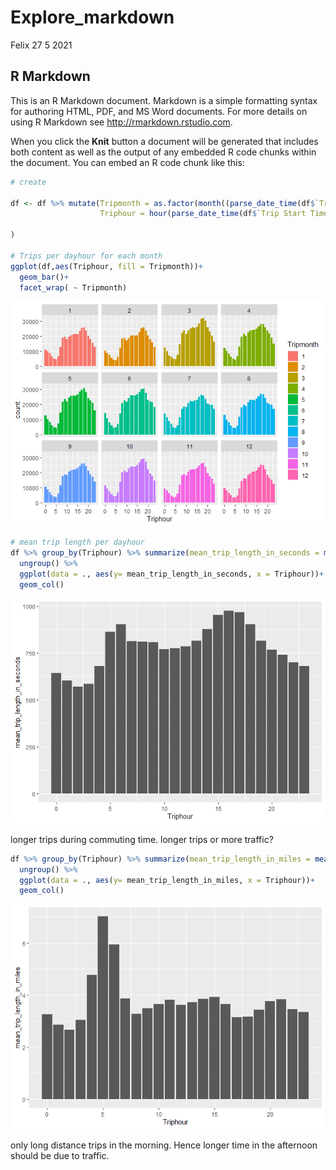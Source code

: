 Explore\_markdown
================
Felix
27 5 2021

## R Markdown

This is an R Markdown document. Markdown is a simple formatting syntax
for authoring HTML, PDF, and MS Word documents. For more details on
using R Markdown see <http://rmarkdown.rstudio.com>.

When you click the **Knit** button a document will be generated that
includes both content as well as the output of any embedded R code
chunks within the document. You can embed an R code chunk like this:

``` r
# create 

df <- df %>% mutate(Tripmonth = as.factor(month((parse_date_time(df$`Trip Start Timestamp`, "mdYHMS%p")))),
                    Triphour = hour(parse_date_time(df$`Trip Start Timestamp`, "mdYHMS%p"))
    
)

# Trips per dayhour for each month
ggplot(df,aes(Triphour, fill = Tripmonth))+
  geom_bar()+
  facet_wrap( ~ Tripmonth)
```

![](RMarkdown_figs/markdown-taxi_trip%202-1.png)<!-- -->

``` r
# mean trip length per dayhour
df %>% group_by(Triphour) %>% summarize(mean_trip_length_in_seconds = mean(`Trip Seconds`, na.rm = TRUE)) %>%
  ungroup() %>% 
  ggplot(data = ., aes(y= mean_trip_length_in_seconds, x = Triphour))+
  geom_col()
```

![](RMarkdown_figs/markdown-taxi_trip%203-1.png)<!-- -->

longer trips during commuting time. longer trips or more
traffic?

``` r
df %>% group_by(Triphour) %>% summarize(mean_trip_length_in_miles = mean(`Trip Miles`, na.rm = TRUE)) %>%
  ungroup() %>% 
  ggplot(data = ., aes(y= mean_trip_length_in_miles, x = Triphour))+
  geom_col() 
```

![](RMarkdown_figs/markdown-taxi_trip%204-1.png)<!-- -->

only long distance trips in the morning. Hence longer time in the
afternoon should be due to traffic.

